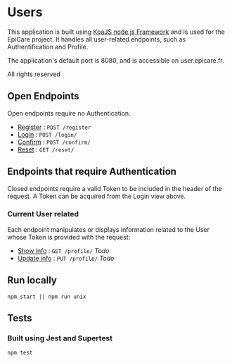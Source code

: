 # Users

This application is built using [KoaJS node.js Framework](https://koajs.com/) and is used for the EpiCare project.
It handles all user-related endpoints, such as Authentification and Profile.

The application's default port is 8080, and is accessible on user.epicare.fr.

All rights reserved

## Open Endpoints

Open endpoints require no Authentication.

* [Register](server/Auth.md#Register) : `POST /register`
* [Login](server/Auth.md#Login) : `POST /login/`
* [Confirm](server/Auth.md#Confirm) : `POST /confirm/`
* [Reset](server/Auth.md#Reset) : `GET /reset/`

## Endpoints that require Authentication

Closed endpoints require a valid Token to be included in the header of the
request. A Token can be acquired from the Login view above.

### Current User related

Each endpoint manipulates or displays information related to the User whose
Token is provided with the request:

* [Show info](server/Users.md#profile) : `GET /profile/` *Todo*
* [Update info](server/Users.md#profile) : `PUT /profile/` *Todo*


## Run locally

  ```
  npm start || npm run unix
  ```

## Tests
### Built using Jest and Supertest
  ```
  npm test
  ```
